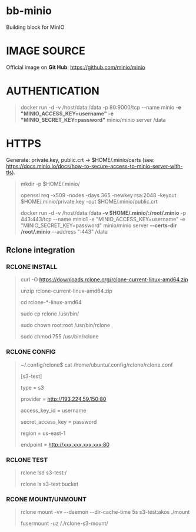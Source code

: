 # bb-minio
Building block for MinIO


# IMAGE SOURCE
Official image on __Git Hub__: https://github.com/minio/minio

# AUTHENTICATION

> docker run -d -v /host/data:/data -p 80:9000/tcp --name minio __-e "MINIO_ACCESS_KEY=username" -e "MINIO_SECRET_KEY=password"__  minio/minio server /data

# HTTPS

Generate: private.key, public.crt -> $HOME/.minio/certs (see: https://docs.minio.io/docs/how-to-secure-access-to-minio-server-with-tls).

> mkdir -p $HOME/.minio/
>
> openssl req -x509 -nodes -days 365 -newkey rsa:2048 -keyout $HOME/.minio/private.key -out $HOME/.minio/public.crt
>
> docker run -d -v /host/data:/data __-v $HOME/.minio/:/root/.minio__ -p 443:443/tcp --name minio1 -e "MINIO_ACCESS_KEY=username" -e "MINIO_SECRET_KEY=password"  minio/minio server __--certs-dir /root/.minio__ --address ":443" /data


## Rclone integration

### RCLONE INSTALL
>  curl -O https://downloads.rclone.org/rclone-current-linux-amd64.zip
>
>  unzip rclone-current-linux-amd64.zip
>
>  cd rclone-*-linux-amd64
>
>  sudo cp rclone /usr/bin/
>
>  sudo chown root:root /usr/bin/rclone
>
>  sudo chmod 755 /usr/bin/rclone


### RCLONE CONFIG
>  ~/.config/rclone$ cat /home/ubuntu/.config/rclone/rclone.conf
>
> [s3-test]
>
> type = s3
>
> provider = http://193.224.59.150:80
>
> access_key_id = username
>
> secret_access_key = password
>
> region = us-east-1
>
> endpoint = http://xxx.xxx.xxx.xxx:80

### RCLONE TEST
> rclone lsd s3-test:/
>
> rclone ls s3-test:bucket

### RCONE MOUNT/UNMOUNT
>  rclone mount -vv --daemon --dir-cache-time 5s s3-test:akos ./mount
>
>  fusermount -uz /./rclone-s3-mount/

